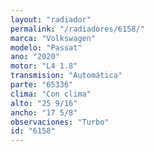 ```yaml
---
layout: "radiador"
permalink: "/radiadores/6158/"
marca: "Volkswagen"
modelo: "Passat"
ano: "2020"
motor: "L4 1.8"
transmision: "Automática"
parte: "65336"
clima: "Con clima"
alto: "25 9/16"
ancho: "17 5/8"
observaciones: "Turbo"
id: "6158"
---
```


